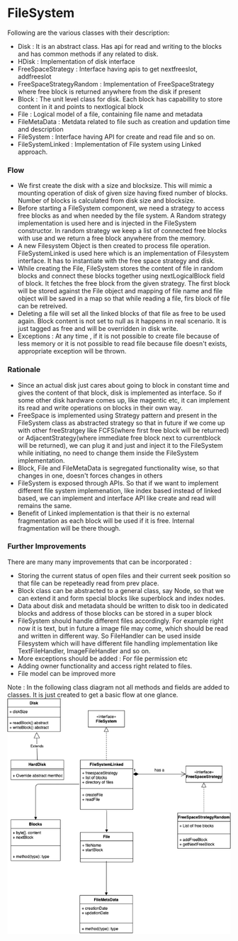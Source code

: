 # FileSystem
Following are the various classes with their description:
  - Disk : It is an abstract class. Has api for read and writing to the blocks and has common methods if any related to disk.
  - HDisk : Implementation of disk interface
  - FreeSpaceStrategy : Interface having apis to get nextfreeslot, addfreeslot 
  - FreeSpaceStrategyRandom : Implementation of FreeSpaceStrategy where free block is returned anywhere from the disk if present
  - Block : The unit level class for disk. Each block has capabillity to store content in it and points to nextlogical block
  - File : Logical model of a file, containing file name and metadata
  - FileMetaData : Metdata related to file such as creation and updation time and description
  - FileSystem : Interface having API for create and read file and so on.
  - FileSystemLinked : Implementation of File system using Linked approach.

### Flow

  - We first create the disk with a size and blocksize. This will mimic a mounting operation of disk of given size having fixed number of blocks. Number of blocks is calculated from disk size and blocksize.
  - Before starting a FileSystem component, we need a strategy to access free blocks as and when needed by the file system. A Random strategy implementation is used here and is injected in the FileSystem constructor. In random strategy we keep a list of connected free blocks with use and we return a free block anywhere from the memory.
  - A new Filesystem Object is then created to process file operation. FileSystemLinked is used here which is an implementation of Filesystem interface. It has to instantiate with the free space strategy and disk.
  - While creating the File, FileSystem stores the content of file in random blocks and connect these blocks together using nextLogicalBlock field of block. It fetches the free block from the given strategy. The first block will be stored against the File object and mapping of file name and file object will be saved in a map so that while reading a file, firs block of file can be retreived. 
  - Deleting a file will set all the linked blocks of that file as free to be used again. Block content is not set to null as it happens in real scenario. It is just tagged as free and will be overridden in disk write.
  - Exceptions : At any time , if it is not possible to create file because of less memory or it is not possible to read file because file doesn't exists, appropriate exception will be thrown.

### Rationale
  - Since an actual disk just cares about going to block in constant time and gives the content of that block, disk is implemented as interface. So if some other disk hardware comes up, like magentic etc, it can implement its read and write operations on blocks in their own way.
  - FreeSpace is implemented using Strategy pattern and present in the FileSystem class as abstracted strategy so that in future if we come up with other freeStratgey like FCFS(where first free block will be returned) or AdjacentStrategy(where immediate free block next to currentblock will be returned), we can plug it and just and inject it to the FileSystem while initiating, no need to change them inside the FileSystem implementation.
  - Block, File and FileMetaData is segregated functionality wise, so that changes in one, doesn't forces changes in others
  - FileSystem is exposed through APIs. So that if we want to implement different file system implemenation, like index based instead of linked based, we can implement and interface API like create and read will remains the same.
  - Benefit of Linked implementation is that their is no external fragmentation as each block will be used if it is free. Internal fragmentation will be there though.

### Further Improvements
There are many many improvements that can be incorporated : 
  - Storing the current status of open files and their current seek position so that file can be repeteadly read from prev place. 
  - Block class can be abstracted to a general class, say Node, so that we can extend it and form special blocks like superblock and index nodes.
  - Data about disk and metadata should be written to disk too in dedicated blocks and address of those blocks can be stored in a super block
  - FileSystem should handle different files accordingly. For example right now it is text, but in future a image file may come, which should be read and written in different way. So FileHandler can be used inside Filesystem which will have different file handling implementation like TextFileHandler, ImageFileHandler and so on.
  - More exceptions should be added : For file permission etc
  - Adding owner functionality and access right related to files.
  - File model can be improved more

Note : In the following class diagram not all methods and fields are added to classes. It is just created to get a basic flow at one glance.
![FileSystem Diagram](filesystem.png)


